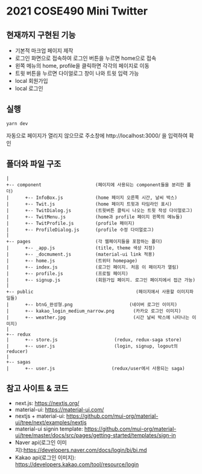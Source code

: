 # 2021 COSE490 Mini Twitter

## 현재까지 구현된 기능

- 기본적 마크업 페이지 제작
- 로그인 화면으로 접속하여 로그인 버튼을 누르면 home으로 접속
- 왼쪽 메뉴의 home, profile을 클릭하면 각각의 페이지로 이동
- 트윗 버튼을 누르면 다이얼로그 창이 나와 트윗 입력 가능
- local 회원가입
- local 로그인

## 실행
 
```
yarn dev
```

자동으로 페이지가 열리지 않으므로 주소창에 http://localhost:3000/ 을 입력하여 확인

## 폴더와 파일 구조

```
|
+-- component                    (페이지에 사용되는 component들을 분리한 폴더)
|      +-- InfoBox.js            (home 페이지 오른쪽 시간, 날씨 박스)
|      +-- Twit.js               (home 페이지 트윗과 타임라인 표시)
|      +-- TwitDialog.js         (트윗버튼 클릭시 나오는 트윗 작성 다이얼로그)
|      +-- TwitMenu.js           (home과 profile 페이지 왼쪽의 메뉴들)
|      +-- TwitProfile.js        (profile 페이지)
|      +-- ProfileDialog.js      (profile 수정 다이얼로그)
|
+-- pages                        (각 웹페이지들을 포함하는 폴더)
|      +-- _app.js               (title, theme 색상 지정)
|      +-- _docmument.js         (material-ui link 적용)
|      +-- home.js               (트위터 homepage)
|      +-- index.js              (로그인 페이지. 처음 이 페이지가 열림)
|      +-- profile.js            (프로필 페이지)
|      +-- signup.js             (회원가입 페이지. 로그인 페이지에서 접근 가능)
|
+-- public                                      (페이지에서 사용할 이미지파일들)
|      +-- btnG_완성형.png                     (네이버 로그인 이미지)
|      +-- kakao_login_medium_narrow.png       (카카오 로그인 이미지)
|      +-- weather.jpg                         (시간 날씨 박스에 나타나는 이미지)
|
+-- redux
|      +-- store.js                     (redux, redux-saga store)
|      +-- user.js                      (login, signup, logout의 reducer)
|
+-- sagas
|      +-- user.js                     (redux/user에서 사용되는 saga)

```

## 참고 사이트 & 코드

- next.js: https://nextjs.org/
- material-ui: https://material-ui.com/
- nextjs + material-ui: https://github.com/mui-org/material-ui/tree/next/examples/nextjs
- material-ui signin template: https://github.com/mui-org/material-ui/tree/master/docs/src/pages/getting-started/templates/sign-in
- Naver api(로그인 이미지):https://developers.naver.com/docs/login/bi/bi.md
- Kakao api(로그인 이미지): https://developers.kakao.com/tool/resource/login
